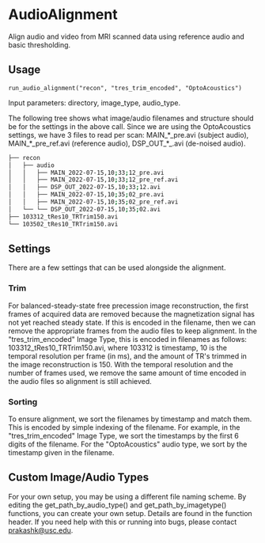 # AudioAlignment
Align audio and video from MRI scanned data using reference audio and basic thresholding.

## Usage
```
run_audio_alignment("recon", "tres_trim_encoded", "OptoAcoustics")
```

Input parameters: directory, image_type, audio_type.

The following tree shows what image/audio filenames and structure should be for the settings in the above call. Since we are using the OptoAcoustics settings, we have 3 files to read per scan: MAIN\_\*\_pre.avi (subject audio), MAIN\_\*\_pre_ref.avi (reference audio), DSP\_OUT\_\*\_.avi (de-noised audio).
```bash
├── recon
│   ├── audio
│   │   ├── MAIN_2022-07-15,10;33;12_pre.avi
│   │   ├── MAIN_2022-07-15,10;33;12_pre_ref.avi
│   │   ├── DSP_OUT_2022-07-15,10;33;12.avi
│   │   ├── MAIN_2022-07-15,10;35;02_pre.avi
│   │   ├── MAIN_2022-07-15,10;35;02_pre_ref.avi
│   └── └── DSP_OUT_2022-07-15,10;35;02.avi
├── 103312_tRes10_TRTrim150.avi
└── 103502_tRes10_TRTrim150.avi
```


## Settings
There are a few settings that can be used alongside the alignment.

### Trim
For balanced-steady-state free precession image reconstruction, the first frames of acquired data are removed because the magnetization signal has not yet reached steady state. If this is encoded in the filename, then we can remove the appropriate frames from the audio files to keep alignment. In the "tres_trim_encoded" Image Type, this is encoded in filenames as follows: 103312_tRes10_TRTrim150.avi, where 103312 is timestamp, 10 is the temporal resolution per frame (in ms), and the amount of TR's trimmed in the image reconstruction is 150. With the temporal resolution and the number of frames used, we remove the same amount of time encoded in the audio files so alignment is still achieved.

### Sorting
To ensure alignment, we sort the filenames by timestamp and match them. This is encoded by simple indexing of the filename. For example, in the "tres_trim_encoded" Image Type, we sort the timestamps by the first 6 digits of the filename. For the "OptoAcoustics" audio type, we sort by the timestamp given in the filename.


## Custom Image/Audio Types
For your own setup, you may be using a different file naming scheme. By editing the get_path_by_audio_type() and get_path_by_imagetype() functions, you can create your own setup. Details are found in the function header. If you need help with this or running into bugs, please contact prakashk@usc.edu.



